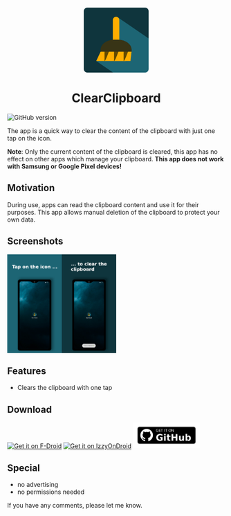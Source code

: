 <p align="center">
<img src="fastlane/metadata/android/en-US/images/icon.png" height="150" title="Clear Clipboard Logo">
</p>

<h1 align="center">ClearClipboard</h1>

![GitHub version](https://img.shields.io/badge/version-v1.0.4-brightgreen)

The app is a quick way to clear the content of the clipboard with just one tap on the icon.

**Note**: Only the current content of the clipboard is cleared, this app has no effect on other apps
which manage your clipboard. **This app does not work with Samsung or Google Pixel devices!**

## Motivation

During use, apps can read the clipboard content and use it for their purposes. This app allows
manual deletion of the clipboard to protect your own data.

## Screenshots

<div style="display:flex;" align="center">
<img alt="App image" src="fastlane/metadata/android/en-US/images/phoneScreenshots/01.png" width="25%">
<img alt="App image" src="fastlane/metadata/android/en-US/images/phoneScreenshots/02.png" width="25%">
</div>

## Features

* Clears the clipboard with one tap

## Download

<a href='https://f-droid.org/packages/com.amnesica.clearclipboard/'><img alt='Get it on F-Droid' src='https://fdroid.gitlab.io/artwork/badge/get-it-on.png' height='60'/></a>
<a href='https://android.izzysoft.de/repo/apk/com.amnesica.clearclipboard'><img alt='Get it on IzzyOnDroid' src='https://gitlab.com/IzzyOnDroid/repo/-/raw/master/assets/IzzyOnDroid.png' height='60'/></a>
<a href='https://github.com/amnesica/ClearClipboard/releases'><img alt='Get it on Github' src='static/github/get-it-on-github.png' height='60'/></a>

## Special

* no advertising
* no permissions needed

If you have any comments, please let me know.
